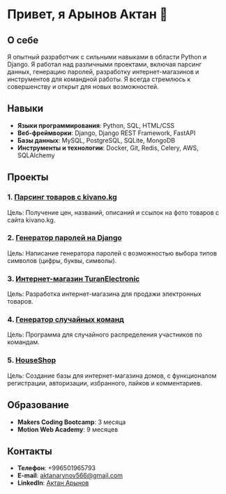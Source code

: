 # Привет, я Арынов Актан 👋

## О себе
Я опытный разработчик с сильными навыками в области Python и Django. Я работал над различными проектами, включая парсинг данных, генерацию паролей, разработку интернет-магазинов и инструментов для командной работы. Я всегда стремлюсь к совершенству и открыт для новых возможностей.

## Навыки
- **Языки программирования**: Python, SQL, HTML/CSS
- **Веб-фреймворки**: Django, Django REST Framework, FastAPI
- **Базы данных**: MySQL, PostgreSQL, SQLite, MongoDB
- **Инструменты и технологии**: Docker, Git, Redis, Celery, AWS, SQLAlchemy

## Проекты
### 1. [Парсинг товаров с kivano.kg](https://github.com/Aktan-SSS/parsing_kivano.kg)
Цель: Получение цен, названий, описаний и ссылок на фото товаров с сайта kivano.kg.

### 2. [Генератор паролей на Django](https://github.com/Aktan-SSS/generate_password)
Цель: Написание генератора паролей с возможностью выбора типов символов (цифры, буквы, символы).

### 3. [Интернет-магазин TuranElectronic](https://github.com/Aktan-SSS/TuranElectronic)
Цель: Разработка интернет-магазина для продажи электронных товаров.

### 4. [Генератор случайных команд](https://github.com/Aktan-SSS/generate_random_command)
Цель: Программа для случайного распределения участников по командам.

### 5. [HouseShop](https://github.com/Aktan-SSS/HouseShop)
Цель: Создание базы для интернет-магазина домов, с функционалом регистрации, авторизации, избранного, лайков и комментариев.

## Образование
- **Makers Coding Bootcamp**: 3 месяца
- **Motion Web Academy**: 9 месяцев

## Контакты
- **Телефон**: +996501965793
- **E-mail**: aktanarynov566@gmail.com
- **LinkedIn**: [Актан Арынов](https://www.linkedin.com/in/%D0%B0%D0%BA%D1%82%D0%B0%D0%BD-%D0%B0%D1%80%D1%8B%D0%BD%D0%BE%D0%B2-14767a244)
